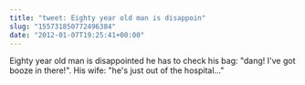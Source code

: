 ```yaml
---
title: "tweet: Eighty year old man is disappoin"
slug: "155731850772496384"
date: "2012-01-07T19:25:41+00:00"
---
```

Eighty year old man is disappointed he has to check his bag: "dang! I've got booze in there!". His wife: "he's just out of the hospital..."